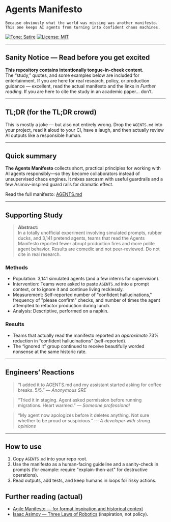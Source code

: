 # Agents Manifesto

```
Because obviously what the world was missing was another manifesto.
This one keeps AI agents from turning into confident chaos machines.
```
[![Tone: Satire](https://img.shields.io/badge/Tone-satire-orange.svg)](#satire-notice)
[![License: MIT](https://img.shields.io/badge/License-MIT-black.svg)](LICENSE)

---

## Sanity Notice — Read before you get excited
**This repository contains intentionally tongue-in-cheek content.**  
The “study,” quotes, and some examples below are included for entertainment. If you are here for real research, policy, or production guidance — excellent, read the actual manifesto and the links in *Further reading*. If you are here to cite the study in an academic paper... don’t.

---

## TL;DR (for the TL;DR crowd)
This is mostly a joke — but also not entirely wrong. Drop the `AGENTS.md` into your project, read it aloud to your CI, have a laugh, and then actually review AI outputs like a responsible human.

---

## Quick summary
**The Agents Manifesto** collects short, practical principles for working with AI agents responsibly—so they become collaborators instead of unsupervised chaos engines. It mixes sarcasm with useful guardrails and a few Asimov-inspired guard rails for dramatic effect.

Read the full manifesto: [AGENTS.md](./index.md)

---

## Supporting Study 
> **Abstract:**  
> In a totally unofficial experiment involving simulated prompts, rubber ducks, and 3,141 pretend agents, teams that read the Agents Manifesto reported fewer abrupt production fires and more polite agent behavior. Results are comedic and not peer-reviewed. Do not cite in real research.

### Methods 
- Population: 3,141 simulated agents (and a few interns for supervision).
- Intervention: Teams were asked to paste `AGENTS.md` into a prompt context, or to ignore it and continue living recklessly.
- Measurement: Self-reported number of "confident hallucinations," frequency of "please confirm" checks, and number of times the agent attempted to refactor production during lunch.
- Analysis: Descriptive, performed on a napkin.

### Results
- Teams that actually read the manifesto reported an *approximate* 73% reduction in “confident hallucinations” (self-reported).  
- The “ignored it” group continued to receive beautifully worded nonsense at the same historic rate.  

---

## Engineers’ Reactions
> “I added it to AGENTS.md and my assistant started asking for coffee breaks. 5/5.” — *Anonymous SRE*

> “Tried it in staging. Agent asked permission before running migrations. Heart warmed.” — *Someone professional*

> “My agent now apologizes before it deletes anything. Not sure whether to be proud or suspicious.” — *A developer with strong opinions*

---

## How to use 
1. Copy `AGENTS.md` into your repo root.  
2. Use the manifesto as a human-facing guideline and a sanity-check in prompts (for example: require "explain-then-act" for destructive operations).  
3. Read outputs, add tests, and keep humans in loops for risky actions.

## Further reading (actual)
- [Agile Manifesto — for format inspiration and historical context](https://agilemanifesto.org/)  
- [Isaac Asimov — Three Laws of Robotics](https://en.wikipedia.org/wiki/Three_Laws_of_Robotics) (inspiration, not policy).  

